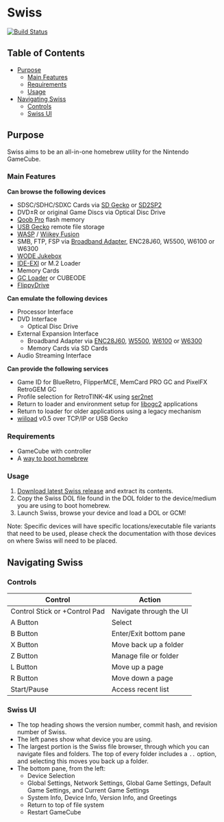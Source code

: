 # Swiss

[![Build Status](https://github.com/emukidid/swiss-gc/actions/workflows/continuous-integration-workflow.yml/badge.svg)](https://github.com/emukidid/swiss-gc/actions/workflows/continuous-integration-workflow.yml)

## Table of Contents
- [Purpose](#purpose)
	- [Main Features](#main-features)
	- [Requirements](#requirements)
	- [Usage](#usage)
- [Navigating Swiss](#navigating-swiss)
	- [Controls](#controls)
	- [Swiss UI](#swiss-ui)

## Purpose
Swiss aims to be an all-in-one homebrew utility for the Nintendo GameCube.

### Main Features
**Can browse the following devices**
- SDSC/SDHC/SDXC Cards via [SD Gecko](https://www.gc-forever.com/wiki/index.php?title=SDGecko) or [SD2SP2](https://github.com/Extrems/SD2SP2)
- DVD±R or original Game Discs via Optical Disc Drive
- [Qoob Pro](https://www.gc-forever.com/wiki/index.php?title=Qoob) flash memory
- [USB Gecko](https://www.gc-forever.com/wiki/index.php?title=USBGecko) remote file storage
- [WASP](https://www.gc-forever.com/wiki/index.php?title=WASP_Fusion) / [Wiikey Fusion](https://www.gc-forever.com/wiki/index.php?title=Wiikey_Fusion)
- SMB, FTP, FSP via [Broadband Adapter](https://www.gc-forever.com/wiki/index.php?title=Broadband_Adapter), ENC28J60, W5500, W6100 or W6300
- [WODE Jukebox](https://www.gc-forever.com/wiki/index.php?title=Wii_Optical_Drive_Emulator)
- [IDE-EXI](https://www.gc-forever.com/wiki/index.php?title=IDE-EXI) or M.2 Loader
- Memory Cards
- [GC Loader](https://www.gc-forever.com/wiki/index.php?title=GCLoader) or CUBEODE
- [FlippyDrive](https://www.gc-forever.com/wiki/index.php?title=FlippyDrive)

**Can emulate the following devices**
- Processor Interface
- DVD Interface
	- Optical Disc Drive
- External Expansion Interface
	- Broadband Adapter via [ENC28J60](https://www.microchip.com/en-us/product/enc28j60), [W5500](https://wiznet.io/products/iethernet-chips/w5500), [W6100](https://wiznet.io/products/iethernet-chips/w6100) or [W6300](https://wiznet.io/products/iethernet-chips/w6300)
	- Memory Cards via SD Cards
- Audio Streaming Interface

**Can provide the following services**
- Game ID for BlueRetro, FlipperMCE, MemCard PRO GC and PixelFX RetroGEM GC
- Profile selection for RetroTINK-4K using [ser2net](https://github.com/cminyard/ser2net)
- Return to loader and environment setup for [libogc2](https://github.com/extremscorner/libogc2) applications
- Return to loader for older applications using a legacy mechanism
- [wiiload](https://wiibrew.org/wiki/Wiiload) v0.5 over TCP/IP or USB Gecko

### Requirements
- GameCube with controller
- A [way to boot homebrew](https://www.gc-forever.com/wiki/index.php?title=Booting_homebrew)

### Usage
1. [Download latest Swiss release](https://github.com/emukidid/swiss-gc/releases/latest) and extract its contents.
2. Copy the Swiss DOL file found in the DOL folder to the device/medium you are using to boot homebrew.
3. Launch Swiss, browse your device and load a DOL or GCM!

Note: Specific devices will have specific locations/executable file variants that need to be used, please check the documentation with those devices on where Swiss will need to be placed.

## Navigating Swiss
### Controls
| Control                       | Action                  |
| ----------------------------- | ----------------------- |
| Control Stick or +Control Pad | Navigate through the UI |
| A Button                      | Select                  |
| B Button                      | Enter/Exit bottom pane  |
| X Button                      | Move back up a folder   |
| Z Button                      | Manage file or folder   |
| L Button                      | Move up a page          |
| R Button                      | Move down a page        |
| Start/Pause                   | Access recent list      |

### Swiss UI
- The top heading shows the version number, commit hash, and revision number of Swiss.
- The left panes show what device you are using.
- The largest portion is the Swiss file browser, through which you can navigate files and folders. The top of every folder includes a `..` option, and selecting this moves you back up a folder.
- The bottom pane, from the left:
	- Device Selection
	- Global Settings, Network Settings, Global Game Settings, Default Game Settings, and Current Game Settings
	- System Info, Device Info, Version Info, and Greetings
	- Return to top of file system
	- Restart GameCube
